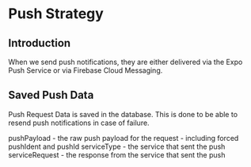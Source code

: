 # Push Strategy

## Introduction

When we send push notifications, they are either delivered via the Expo Push Service or via Firebase Cloud Messaging.


## Saved Push Data

Push Request Data is saved in the database. This is done to be able to resend push notifications in case of failure. 

pushPayload - the raw push payload for the request - including forced pushIdent and pushId
serviceType - the service that sent the push
serviceRequest - the response from the service that sent the push